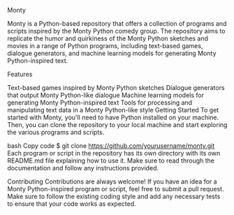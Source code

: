 Monty

Monty is a Python-based repository that offers a collection of programs and scripts inspired by the Monty Python comedy group. The repository aims to replicate the humor and quirkiness of the Monty Python sketches and movies in a range of Python programs, including text-based games, dialogue generators, and machine learning models for generating Monty Python-inspired text.

Features

Text-based games inspired by Monty Python sketches
Dialogue generators that output Monty Python-like dialogue
Machine learning models for generating Monty Python-inspired text
Tools for processing and manipulating text data in a Monty Python-like style
Getting Started
To get started with Monty, you'll need to have Python installed on your machine. Then, you can clone the repository to your local machine and start exploring the various programs and scripts.

bash
Copy code
$ git clone https://github.com/yourusername/monty.git
Each program or script in the repository has its own directory with its own README.md file explaining how to use it. Make sure to read through the documentation and follow any instructions provided.

Contributing
Contributions are always welcome! If you have an idea for a Monty Python-inspired program or script, feel free to submit a pull request. Make sure to follow the existing coding style and add any necessary tests to ensure that your code works as expected.
